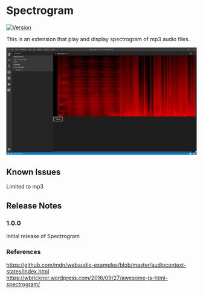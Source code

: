 # Spectrogram

[![Version](https://vsmarketplacebadge.apphb.com/version-short/lanly-dev.spectrogram.svg)](https://marketplace.visualstudio.com/items?itemName=lanly-dev.spectrogram)

This is an extension that play and display spectrogram of mp3 audio files.

![](images/spec-sc1.PNG)

## Known Issues
Limited to mp3

## Release Notes

### 1.0.0

Initial release of Spectrogram

### References
https://github.com/mdn/webaudio-examples/blob/master/audiocontext-states/index.html<br>
https://wbrickner.wordpress.com/2016/09/27/awesome-js-html-spectrogram/